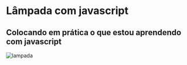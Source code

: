 # Lâmpada com javascript

## Colocando em prática o que estou aprendendo com javascript

![lampada](https://user-images.githubusercontent.com/72768515/189803743-d8028806-abc5-4732-8554-6787f50f2a8e.gif)
